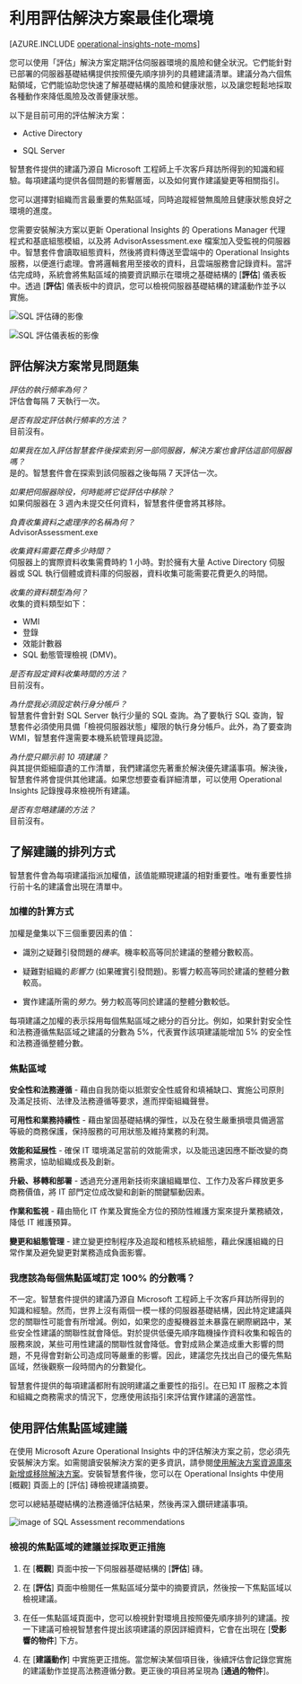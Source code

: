 <properties
   pageTitle="利用評估解決方案最佳化環境"
   description="使用「評估」解決方案定期評估伺服器環境的風險和健全狀況"
   services="operational-insights"
   documentationCenter=""
   authors="bandersmsft"
   manager="jwhit"
   editor="" />
<tags
   ms.service="operational-insights"
   ms.devlang="na"
   ms.topic="article"
   ms.tgt_pltfrm="na"
   ms.workload="na"
   ms.date="07/02/2015"
   ms.author="banders" />

# 利用評估解決方案最佳化環境

[AZURE.INCLUDE [operational-insights-note-moms](../../includes/operational-insights-note-moms.md)]

您可以使用「評估」解決方案定期評估伺服器環境的風險和健全狀況。它們能針對已部署的伺服器基礎結構提供按照優先順序排列的具體建議清單。建議分為六個焦點領域，它們能協助您快速了解基礎結構的風險和健康狀態，以及讓您輕鬆地採取各種動作來降低風險及改善健康狀態。

以下是目前可用的評估解決方案：

- Active Directory

- SQL Server

智慧套件提供的建議乃源自 Microsoft 工程師上千次客戶拜訪所得到的知識和經驗。每項建議均提供各個問題的影響層面，以及如何實作建議變更等相關指引。

您可以選擇對組織而言最重要的焦點區域，同時追蹤經營無風險且健康狀態良好之環境的進度。

您需要安裝解決方案以更新 Operational Insights 的 Operations Manager 代理程式和基底組態模組，以及將 AdvisorAssessment.exe 檔案加入受監視的伺服器中。智慧套件會讀取組態資料，然後將資料傳送至雲端中的 Operational Insights 服務，以便進行處理。會將邏輯套用至接收的資料，且雲端服務會記錄資料。當評估完成時，系統會將焦點區域的摘要資訊顯示在環境之基礎結構的 [**評估**] 儀表板中。透過 [**評估**] 儀表板中的資訊，您可以檢視伺服器基礎結構的建議動作並予以實施。

![SQL 評估磚的影像](./media/operational-insights-assessment/overview-sql-assess.png)

![SQL 評估儀表板的影像](./media/operational-insights-assessment/gallery-ad-01.png)


## 評估解決方案常見問題集

*評估的執行頻率為何？*<br> 評估會每隔 7 天執行一次。

*是否有設定評估執行頻率的方法？*<br> 目前沒有。

*如果我在加入評估智慧套件後探索到另一部伺服器，解決方案也會評估這部伺服器嗎？*<br> 是的。智慧套件會在探索到該伺服器之後每隔 7 天評估一次。

*如果把伺服器除役，何時能將它從評估中移除？*<br> 如果伺服器在 3 週內未提交任何資料，智慧套件便會將其移除。

*負責收集資料之處理序的名稱為何？*<br> AdvisorAssessment.exe

*收集資料需要花費多少時間？*<br> 伺服器上的實際資料收集需費時約 1 小時。對於擁有大量 Active Directory 伺服器或 SQL 執行個體或資料庫的伺服器，資料收集可能需要花費更久的時間。

*收集的資料類型為何？*<br> 收集的資料類型如下：

- WMI
- 登錄
- 效能計數器
- SQL 動態管理檢視 (DMV)。

*是否有設定資料收集時間的方法？*<br> 目前沒有。

*為什麼我必須設定執行身分帳戶？*<br> 智慧套件會針對 SQL Server 執行少量的 SQL 查詢。為了要執行 SQL 查詢，智慧套件必須使用具備「檢視伺服器狀態」權限的執行身分帳戶。此外，為了要查詢 WMI，智慧套件還需要本機系統管理員認證。

*為什麼只顯示前 10 項建議？*<br> 與其提供鉅細靡遺的工作清單，我們建議您先著重於解決優先建議事項。解決後，智慧套件將會提供其他建議。如果您想要查看詳細清單，可以使用 Operational Insights 記錄搜尋來檢視所有建議。

*是否有忽略建議的方法？*<br> 目前沒有。

## 了解建議的排列方式

智慧套件會為每項建議指派加權值，該值能顯現建議的相對重要性。唯有重要性排行前十名的建議會出現在清單中。

### 加權的計算方式

加權是彙集以下三個重要因素的值：

- 識別之疑難引發問題的*機率*。機率較高等同於建議的整體分數較高。

- 疑難對組織的*影響力* (如果確實引發問題)。影響力較高等同於建議的整體分數較高。

- 實作建議所需的*勞力*。勞力較高等同於建議的整體分數較低。

每項建議之加權的表示採用每個焦點區域之總分的百分比。例如，如果針對安全性和法務遵循焦點區域之建議的分數為 5%，代表實作該項建議能增加 5% 的安全性和法務遵循整體分數。

### 焦點區域

**安全性和法務遵循** - 藉由自我防衛以抵禦安全性威脅和填補缺口、實施公司原則及滿足技術、法律及法務遵循等要求，進而捍衛組織聲譽。

**可用性和業務持續性** - 藉由鞏固基礎結構的彈性，以及在發生嚴重損壞具備適當等級的商務保護，保持服務的可用狀態及維持業務的利潤。

**效能和延展性** - 確保 IT 環境滿足當前的效能需求，以及能迅速因應不斷改變的商務需求，協助組織成長及創新。

**升級、移轉和部署** - 透過充分運用新技術來讓組織單位、工作力及客戶釋放更多商務價值，將 IT 部門定位成改變和創新的關鍵驅動因素。

**作業和監視** - 藉由簡化 IT 作業及實施全方位的預防性維護方案來提升業務績效，降低 IT 維護預算。

**變更和組態管理** - 建立變更控制程序及追蹤和稽核系統組態，藉此保護組織的日常作業及避免變更對業務造成負面影響。

### 我應該為每個焦點區域訂定 100% 的分數嗎？

不一定。智慧套件提供的建議乃源自 Microsoft 工程師上千次客戶拜訪所得到的知識和經驗。然而，世界上沒有兩個一模一樣的伺服器基礎結構，因此特定建議與您的關聯性可能會有所增減。例如，如果您的虛擬機器並未暴露在網際網路中，某些安全性建議的關聯性就會降低。對於提供低優先順序臨機操作資料收集和報告的服務來說，某些可用性建議的關聯性就會降低。會對成熟企業造成重大影響的問題，不見得會對新公司造成同等嚴重的影響。因此，建議您先找出自己的優先焦點區域，然後觀察一段時間內的分數變化。

智慧套件提供的每項建議都附有說明建議之重要性的指引。在已知 IT 服務之本質和組織之商務需求的情況下，您應使用該指引來評估實作建議的適當性。

## 使用評估焦點區域建議

在使用 Microsoft Azure Operational Insights 中的評估解決方案之前，您必須先安裝解決方案。如需閱讀安裝解決方案的更多資訊，請參閱[使用解決方案資源庫來新增或移除解決方案](operational-insights-add-solution.md)。安裝智慧套件後，您可以在 Operational Insights 中使用 [概觀] 頁面上的 [評估] 磚檢視建議摘要。

您可以總結基礎結構的法務遵循評估結果，然後再深入鑽研建議事項。

![image of SQL Assessment recommendations](./media/operational-insights-assessment/gallery-ad-03.png)



### 檢視的焦點區域的建議並採取更正措施

1. 在 [**概觀**] 頁面中按一下伺服器基礎結構的 [**評估**] 磚。

2. 在 [**評估**] 頁面中檢閱任一焦點區域分葉中的摘要資訊，然後按一下焦點區域以檢視建議。

3. 在任一焦點區域頁面中，您可以檢視針對環境且按照優先順序排列的建議。按一下建議可檢視智慧套件提出該項建議的原因詳細資料，它會在出現在 [**受影響的物件**] 下方。

4. 在 [**建議動作**] 中實施更正措施。當您解決某個項目後，後續評估會記錄您實施的建議動作並提高法務遵循分數。更正後的項目將呈現為 [**通過的物件**]。

<!---HONumber=July15_HO2-->